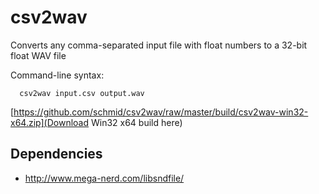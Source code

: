 # csv2wav
Converts any comma-separated input file with float numbers to a 32-bit float WAV file

Command-line syntax:
```
  csv2wav input.csv output.wav
```

[https://github.com/schmid/csv2wav/raw/master/build/csv2wav-win32-x64.zip](Download Win32 x64 build here)
## Dependencies
- http://www.mega-nerd.com/libsndfile/
